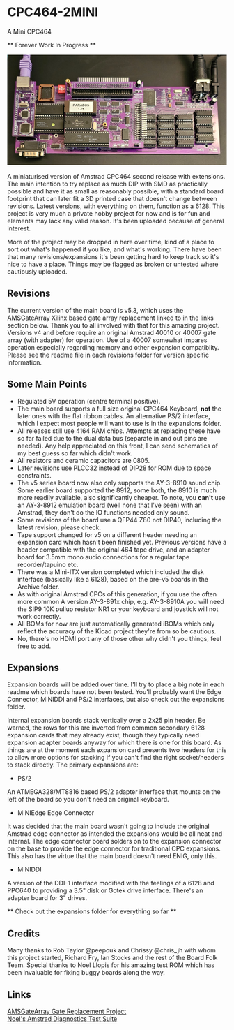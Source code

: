 # CPC464-2MINI

A Mini CPC464

** Forever Work In Progress **

![Built v5.2 Board with Edge Connector, PS/2 Interface and MINIDDI](https://github.com/Board-Folk/CPC464-2MINI/blob/main/Photos/v5.2_miniddi_ps2_edge_small.png)

A miniaturised version of Amstrad CPC464 second release with extensions. The main intention to try replace as much DIP with SMD as practically possible and have it as small as reasonably possible, with a standard board footprint that can later fit a 3D printed case that doesn't change between revisions. Latest versions, with everything on them, function as a 6128. This project is very much a private hobby project for now and is for fun and elements may lack any valid reason. It's been uploaded because of general interest.

More of the project may be dropped in here over time, kind of a place to sort out what's happened if you like, and what's working. There have been that many revisions/expansions it's been getting hard to keep track so it's nice to have a place. Things may be flagged as broken or untested where cautiously uploaded. 

## Revisions

The current version of the main board is v5.3, which uses the AMSGateArray Xilinx based gate array replacement linked to in the links section below. Thank you to all involved with that for this amazing project. Versions v4 and before require an original Amstrad 40010 or 40007 gate array (with adapter) for operation. Use of a 40007 somewhat impares operation especially regarding memory and other expansion compatiblity. Please see the readme file in each revisions folder for version specific information.

## Some Main Points

* Regulated 5V operation (centre terminal positive).
* The main board supports a full size original CPC464 Keyboard, **not** the later ones with the flat ribbon cables. An alternative PS/2 interface, which I expect most people will want to use is in the expansions folder.
* All releases still use 4164 RAM chips. Attempts at replacing these have so far failed due to the dual data bus (separate in and out pins are needed). Any help appreciated on this front, I can send schematics of my best guess so far which didn't work.
* All resistors and ceramic capacitors are 0805.
* Later revisions use PLCC32 instead of DIP28 for ROM due to space constraints.
* The v5 series board now also only supports the AY-3-8910 sound chip. Some earlier board supported the 8912, some both, the 8910 is much more readily available, also significantly cheaper. To note, you **can't** use an AY-3-8912 emulation board (well none that I've seen) with an Amstrad, they don't do the IO functions needed only sound.
* Some revisions of the board use a QFP44 Z80 not DIP40, including the latest revision, please check.
* Tape support changed for v5 on a different header needing an expansion card which hasn't been finished yet. Previous versions have a header compatible with the original 464 tape drive, and an adapter board for 3.5mm mono audio connections for a regular tape recorder/tapuino etc.
* There was a Mini-ITX version completed which included the disk interface (basically like a 6128), based on the pre-v5 boards in the Archive folder.
* As with original Amstrad CPCs of this generation, if you use the often more common A version AY-3-891x chip, e.g. AY-3-8910A you will need the SIP9 10K pullup resistor NR1 or your keyboard and joystick will not work correctly.
* All BOMs for now are just automatically generated iBOMs which only reflect the accuracy of the Kicad project they're from so be cautious.
* No, there's no HDMI port any of those other why didn't you things, feel free to add.

## Expansions

Expansion boards will be added over time. I'll try to place a big note in each readme which boards have not been tested. You'll probably want the Edge Connector, MINIDDI and PS/2 interfaces, but also check out the expansions folder.

Internal expansion boards stack vertically over a 2x25 pin header. Be warned, the rows for this are inverted from common secondary 6128 expansion cards that may already exist, though they typically need expansion adapter boards anyway for which there is one for this board. As things are at the moment each expansion card presents two headers for this to allow more options for stacking if you can't find the right socket/headers to stack directly. The primary expansions are:

* PS/2

An ATMEGA328/MT8816 based PS/2 adapter interface that mounts on the left of the board so you don't need an original keyboard.

* MINIEdge Edge Connector

It was decided that the main board wasn't going to include the original Amstrad edge connector as intended the expansions would be all neat and internal. The edge connector board solders on to the expansion connector on the base to provide the edge connector for traditional CPC expansions. This also has the virtue that the main board doesn't need ENIG, only this.

* MINIDDI

A version of the DDI-1 interface modified with the feelings of a 6128 and PPC640 to providing a 3.5" disk or Gotek drive interface. There's an adapter board for 3" drives.

** Check out the expansions folder for everything so far **

## Credits

Many thanks to Rob Taylor @peepouk and Chrissy @chris_jh with whom this project started, Richard Fry, Ian Stocks and the rest of the Board Folk Team. 
Special thanks to Noel Llopis for his amazing test ROM which has been invaluable for fixing buggy boards along the way.

## Links

  [AMSGateArray Gate Replacement Project](https://github.com/codedchip/AMSGateArray)<br>
  [Noel's Amstrad Diagnostics Test Suite](https://github.com/llopis/amstrad-diagnostics)
